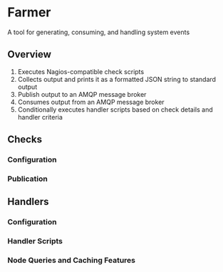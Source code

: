# Farmer
A tool for generating, consuming, and handling system events

## Overview

1. Executes Nagios-compatible check scripts
2. Collects output and prints it as a formatted JSON string to standard output
3. Publish output to an AMQP message broker
4. Consumes output from an AMQP message broker
5. Conditionally executes handler scripts based on check details and handler criteria

## Checks

### Configuration

### Publication

## Handlers

### Configuration

### Handler Scripts

### Node Queries and Caching Features
